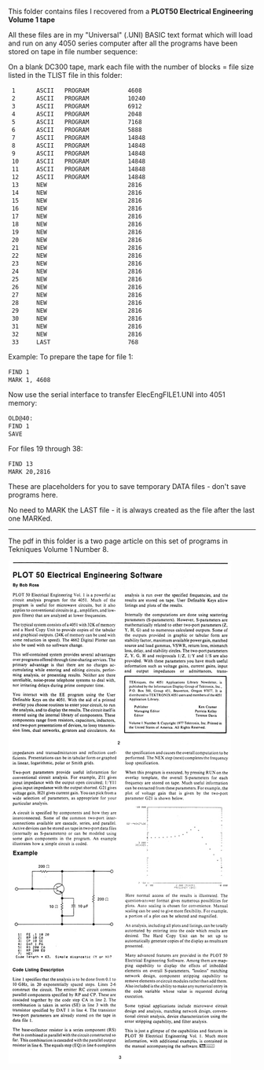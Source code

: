 This folder contains files I recovered from a **PLOT50 Electrical Engineering Volume 1 tape**

All these files are in my "Universal" (.UNI) BASIC text format which will load and run on any 4050 series computer after all the programs have been stored on tape in file number sequence:

On a blank DC300 tape, mark each file with the number of blocks = file size listed in the TLIST file in this folder:

```
 1      ASCII   PROGRAM           4608   
 2      ASCII   PROGRAM           10240  
 3      ASCII   PROGRAM           6912   
 4      ASCII   PROGRAM           2048   
 5      ASCII   PROGRAM           7168   
 6      ASCII   PROGRAM           5888   
 7      ASCII   PROGRAM           14848  
 8      ASCII   PROGRAM           14848  
 9      ASCII   PROGRAM           14848  
 10     ASCII   PROGRAM           14848  
 11     ASCII   PROGRAM           14848  
 12     ASCII   PROGRAM           14848  
 13     NEW                       2816   
 14     NEW                       2816   
 15     NEW                       2816   
 16     NEW                       2816   
 17     NEW                       2816   
 18     NEW                       2816   
 19     NEW                       2816   
 20     NEW                       2816   
 21     NEW                       2816   
 22     NEW                       2816   
 23     NEW                       2816   
 24     NEW                       2816   
 25     NEW                       2816   
 26     NEW                       2816   
 27     NEW                       2816   
 28     NEW                       2816   
 29     NEW                       2816   
 30     NEW                       2816   
 31     NEW                       2816   
 32     NEW                       2816   
 33     LAST                      768    
```

Example:
To prepare the tape for file 1:
```
FIND 1
MARK 1, 4608
```
Now use the serial interface to transfer ElecEngFILE1.UNI into 4051 memory:
```
OLD@40:
FIND 1
SAVE
``` 
For files 19 through 38:
```
FIND 13
MARK 20,2816
```
These are placeholders for you to save temporary DATA files - don't save programs here.
 
No need to MARK the LAST file - it is always created as the file after the last one MARKed.

***********
The pdf in this folder is a two page article on this set of programs in Tekniques Volume 1 Number 8.

![Label and PCB front](./PLOT%2050%20Electrical%20Engineering%20article.jpg)
